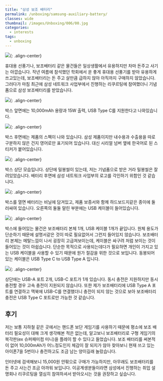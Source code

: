 ```yaml
---
title: "삼성 보조 배터리"
permalink: /unboxing/samsung-auxiliary-battery/
classes: wide
thumbnail: /images/Unboxing/006/00.jpg
categories:
  - interests
tags:
  - unboxing
---
```


![](/images/Unboxing/006/00.jpg){: .align-center}

휴대용 선풍기나, 보조배터리 같은 물건들은 일상생활에서 유용하지만 차마 돈주고 사기는 아깝습니다. 작년 여름에 참석했던 학회에서 운 좋게 휴대용 선풍기를 받아 유용하게 쓰고있는데, 보조배터리는 돈 주고 살만큼 급하지 않아 아직까지 구매하지 않았습니다. 그러다가 마침 최근에 삼성 네트워크 사업부에서 진행하는 리쿠르팅에 참여했더니 기념품으로 삼성 보조배터리를 받았습니다.

![](/images/Unboxing/006/01.jpg){: .align-center}

박스 앞면에는 10,000mAh 용량과 15W 출력, USB Type C를 지원한다고 나와있습니다.

![](/images/Unboxing/006/02.jpg){: .align-center}

박스 후면에는 제품의 스펙이 나와 있습니다. 삼성 제품이지만 내수용과 수출용을 따로 구분하지 않은 건지 영어로만 표기되어 있습니다. 대신 시리얼 넘버 옆에 한국어로 된 스티커가 붙어있습니다.

![](/images/Unboxing/006/03.jpg){: .align-center}

박스 상단 모습입니다. 상단에 밀봉씰이 있는데, 저는 기념품으로 받은 거라 밀봉씰은 잘려있었습니다. 배터리 후면에 삼성 네트워크 사업부의 로고를 각인하기 위함인 것 같습니다.

![](/images/Unboxing/006/04.jpg){: .align-center}

박스를 열면 배터리는 비닐에 담겨있고, 제품 보증서와 함께 하드보드지같은 종이에 둘러싸여 있습니다. 오른쪽의 둘둘 말린 부분에는 USB 케이블이 들어있습니다.

![](/images/Unboxing/006/05.jpg){: .align-center}

박스에 들어있는 물건은 보조배터리 본체 1개, USB 케이블 1개가 끝입니다. 원체 용도가 단순하기 때문에 설명서같은 것이 따로 필요없어서 그런지 들어있지 않습니다. 보조배터리 본체는 메탈느낌이 나서 굉장히 고급져보이는데, 케이블은 싸구려 처럼 보이는 것이 들어있는 것이 아쉽습니다. 단순한 목적으로 사용되는데다가 필요하면 개인이 가지고 있는 USB 케이블을 사용할 수 있기 때문에 원가 절감을 위한 것으로 보입니다. 동봉되어 있는 케이블은 USB Type C to USB Type A 입니다.

![](/images/Unboxing/006/06.jpg){: .align-center}

상단애는 USB-A 포트 2개, USB-C 포트가 1개 있습니다. 동시 충전은 지원하지만 동시 충전할 경우 고속 충전이 지원되지 않습니다. 또한 제가 보조배터리에 USB Type A 포트를 연결하고 맥북에 USB-C를 연결했더니 충전이 되지 않는 것으로 보아 보조배터리 충전은 USB Type C 포트로만 가능한 것 같습니다.

## 후기

저는 보통 지하철 같은 곳에서는 핸드폰 보단 게임기를 사용하기 때문에 평소에 보조 배터리 필요성이 대해 크게 생각해본 적은 없는데, 알고보니 보조배터리로 구형 게임기의 복각판(ex 슈퍼패미컴 미니)을 플레이 할 수 있다고 들었습니다. 보조 배터리를 써본적이 없어 10,000mAh가 어느정도인지 체감이 잘 되지가 않아 찾아보니 현재 쓰고 있는 아이폰7을 5번이나 충전하고도 조금 남는 양이길래 놀랐습니다.

인터넷에 검색해보니 15,000원 안팎으로 구매가 가능하지만, 아무래도 보조배터리를 돈 주고 사는건 조금 아까워 보입니다. 이공계생분들이라면 삼성에서 진행하는 취업 설명회나 리쿠르팅을 열심히 참여하셔서 받아오시는 것을 권장하고 싶습니다.